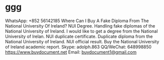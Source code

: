 # ggg
WhatsApp: +852 56142185 Where Can I Buy A Fake Diploma From The National University Of Ireland? NUI Degree. Handling fake diplomas of the National University of Ireland. I would like to get a degree from the National University of Irelan. NUI duplicate certificate. Duplicate diploma from the National University of Ireland. NUI official result. Buy the National University of Ireland academic report.   Skype: adolph.863 QQ/WeChat: 648998850 https://www.buydocument.net Email: buydocument1@gmail.com
